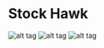 # Stock Hawk

![alt tag](https://lh3.googleusercontent.com/JCWAloC00F5sDmxdnfLVLPgXrhmf22OVnE6u6jZ1KAiQrTLsioIP9pP_ElW3Yxiv-Q=h900)
![alt tag](https://cloud.githubusercontent.com/assets/2931932/15270442/95bbb466-1a28-11e6-9868-4e9540e5b1c5.png)
![alt tag](https://lh3.googleusercontent.com/4YsYdcuiVNbwMuNLlQ1EQT5ICyRa9sGrTs1obhveqD-wXmAseR65NUTBWRJ9vd6OFA=h900)
